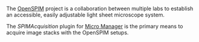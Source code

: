 The [OpenSPIM](http://openspim.org/) project is a collaboration between multiple
labs to establish an accessible, easily adjustable light sheet microscope
system.

The *SPIMAcquisition* plugin for [Micro Manager](https://micro-manager.org) is
the primary means to acquire image stacks with the OpenSPIM setups.
